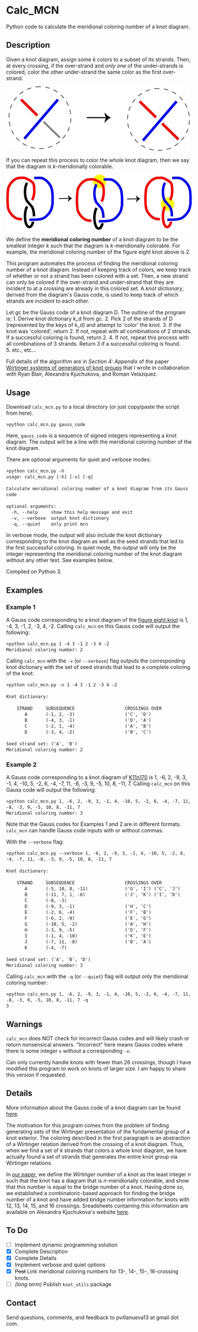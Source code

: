 # Calc_MCN

Python code to calculate the meridional coloring number of a knot diagram.

## Description

Given a knot diagram, assign some *k* colors to a subset of its strands.  Then, at every crossing, if the over-strand and *only one* of the under-strands is colored, color the other under-strand the same color as the first over-strand.  

<p align = "center">
	<img src="https://github.com/pommevilla/calc_mcn/blob/master/excolmov.jpg" alt="Example of a coloring move.">
<p>


If you can repeat this process to color the whole knot diagram, then we say that the diagram is *k*-meridionally colorable.  

<p align = "center">
	<img src="https://github.com/pommevilla/calc_mcn/blob/master/fig8col.jpg" alt="Sequence of coloring moves on the figure eight knot.">
<p>


We define the **meridional coloring number** of a knot diagram to be the smallest integer *k* such that the diagram is *k*-meridionally colorable.  For example, the meridional coloring number of the figure eight knot above is 2.  

This program automates the process of finding the meridional coloring number of a knot diagram.  Instead of keeping track of colors, we keep track of whether or not a strand has been colored with a set.  Then, a new strand can only be colored if the over-strand and under-strand that they are incident to at a crossing are already in this colored set.  A *knot dictionary*, derived from the diagram's Gauss code, is used to keep track of which strands are incident to each other. 

Let gc be the Gauss code of a knot diagram D.  The outline of the program is:
	1. Derive knot dictionary k_d from gc. 
	2. Pick 2 of the strands of D (represented by the keys of k_d) and attempt to 'color' the knot.
	3. If the knot was 'colored', return 2.  If not, repeat with all combinations of 2 strands.  If a successful coloring is found, return 2.
	4. If not, repeat this process with all combinations of 3 strands.  Return 3 if a successful coloring is found.  
	5. etc., etc...

Full details of the algorithm are in *Section 4: Appendix* of the paper [Wirtinger systems of generators of knot groups][wirtpaper] that I wrote in collaboration with Ryan Blair, Alexandra Kjuchukova, and Roman Velazquez.

## Usage

Download `calc_mcn.py` to a local directory (or just copy/paste the script from here).  


```
>python calc_mcn.py gauss_code
```

Here, `gauss_code` is a sequence of signed integers representing a knot diagram.  The output will be a line with the meridional coloring number of the knot diagram.

There are optional arguments for quiet and verbose modes:

```
>python calc_mcn.py -h
usage: calc_mcn.py [-h] [-v] [-q]

Calculate meridional coloring number of a knot diagram from its Gauss code

optional arguments:
  -h, --help     show this help message and exit
  -v, --verbose  output knot dictionary
  -q, --quiet    only print mcn
```

In verbose mode, the output will also include the knot dictionary corresponding to the knot diagram as well as the seed strands that led to the first successful coloring. In quiet mode, the output will only be the integer representing the meridional coloring number of the knot diagram without any other text.  See examples below.

Compiled on Python 3.

## Examples

### Example 1

A Gauss code corresponding to a knot diagram of the [figure eight knot][fig8] is 1, -4, 3, -1, 2, -3, 4, -2.  Calling `calc_mcn` on this Gauss code will output the following:

```
>python calc_mcn.py 1 -4 3 -1 2 -3 4 -2
Meridional coloring number: 2
```

Calling `calc_mcn` with the `-v` (or `--verbose`) flag outputs the corresponding knot dictionary with the set of seed strands that lead to a complete coloring of the knot:

```
>python calc_mcn.py -v 1 -4 3 -1 2 -3 4 -2

Knot dictionary:

    STRAND     SUBSEQUENCE                   CROSSINGS OVER
       A       (-1, 2, -3)                   ('C', 'D')
       B       (-4, 3, -1)                   ('D', 'A')
       C       (-2, 1, -4)                   ('A', 'B')
       D       (-3, 4, -2)                   ('B', 'C')

Seed strand set: ('A', 'B')
Meridional coloring number: 2
```

### Example 2

A Gauss code corresponding to a knot diagram of [K11n170][sample_knot] is 1, -6, 2, -9, 3, -1, 4, -10, 5, -2, 6, -4, -7, 11, -8, -3, 9, -5, 10, 8, -11, 7.  Calling `calc_mcn` on this Gauss code will output the following:

```
>python calc_mcn.py 1, -6, 2, -9, 3, -1, 4, -10, 5, -2, 6, -4, -7, 11, -8, -3, 9, -5, 10, 8, -11, 7
Meridional coloring number: 3
```

Note that the Gauss codes for Examples 1 and 2 are in different formats.  `calc_mcn` can handle Gauss code inputs with or without commas.

With the `--verbose` flag:

```
>python calc_mcn.py --verbose 1, -6, 2, -9, 3, -1, 4, -10, 5, -2, 6, -4, -7, 11, -8, -3, 9, -5, 10, 8, -11, 7 

Knot dictionary:

    STRAND     SUBSEQUENCE                   CROSSINGS OVER
       A       (-5, 10, 8, -11)              ('G', 'I') ('C', 'J')
       B       (-11, 7, 1, -6)               ('J', 'K') ('I', 'D')
       C       (-8, -3)
       D       (-9, 3, -1)                   ('H', 'C')
       E       (-2, 6, -4)                   ('F', 'B')
       F       (-6, 2, -9)                   ('E', 'G')
       G       (-10, 5, -2)                  ('A', 'H')
       H       (-3, 9, -5)                   ('D', 'F')
       I       (-1, 4, -10)                  ('K', 'E')
       J       (-7, 11, -8)                  ('B', 'A')
       K       (-4, -7)

Seed strand set: ('A', 'B', 'D')
Meridional coloring number: 3
```

Calling `calc_mcn` with the `-q` (or `--quiet`) flag will output only the meridional coloring number:

```
>python calc_mcn.py 1, -6, 2, -9, 3, -1, 4, -10, 5, -2, 6, -4, -7, 11, -8, -3, 9, -5, 10, 8, -11, 7 -q
3
```


## Warnings

`calc_mcn` does NOT check for incorrect Gauss codes and will likely crash or return nonsensical answers.  "Incorrect" here means Gauss codes where there is some integer `x` without a corresponding `-x`.

Can only currently handle knots with fewer than 26 crossings, though I have modified this program to work on knots of larger size.  I am happy to share this version if requested.

## Details

More information about the Gauss code of a knot diagram can be found [here][gaussinfo].

The motivation for this program comes from the problem of finding generating sets of the Wirtinger presentation of the fundamental group of a knot exterior.  The coloring described in the first paragraph is an abstraction of a Wirtinger relation derived from the crossing of a knot diagram.  Thus, when we find a set of *k* strands that colors a whole knot diagram, we have actually found a set of strands that generates the entire knot group via Wirtinger relations.  

In [our paper][wirtpaper], we define the *Wirtinger number* of a knot as the least integer *n* such that the knot has a diagram that is *n*-meridionally colorable, and show that this number is equal to the bridge number of a knot.  Having done so, we established a combinatoric-based approach for finding the bridge number of a knot and have added bridge number information for knots with 12, 13, 14, 15, and 16 crossings. Sreadsheets containing this information are available on Alexandra Kjuchukova's website [here][bridgelink].  

## To Do

- [ ] Implement dynamic programming solution 
- [x] Complete Description
- [x] Complete Details
- [x] Implement verbose and quiet options
- [x] ~~Post~~ Link meridional coloring numbers for 13-, 14-, 15-, 16-crossing knots.
- [ ] *(long term)* Publish `knot_utils` package

## Contact

Send questions, comments, and feedback to pvillanueva13 at gmail dot com.

[fig8col]: https://github.com/pommevilla/calc_mcn/blob/master/fig8col.jpg
[wirtpaper]: https://arxiv.org/abs/1705.03108
[gaussinfo]: http://katlas.org/wiki/Gauss_Codes
[fig8]: http://katlas.org/wiki/4_1
[sample_knot]: http://katlas.org/wiki/K11n170
[bridgelink]: https://sites.google.com/a/wisc.edu/alexandra-a-kjuchukova/bridge-numbers
